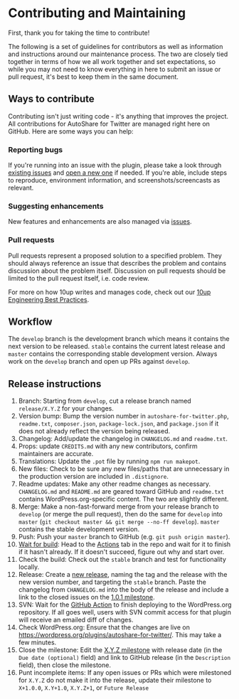 # Contributing and Maintaining

First, thank you for taking the time to contribute!

The following is a set of guidelines for contributors as well as information and instructions around our maintenance process. The two are closely tied together in terms of how we all work together and set expectations, so while you may not need to know everything in here to submit an issue or pull request, it's best to keep them in the same document.

## Ways to contribute

Contributing isn't just writing code - it's anything that improves the project. All contributions for AutoShare for Twitter are managed right here on GitHub. Here are some ways you can help:

### Reporting bugs

If you're running into an issue with the plugin, please take a look through [existing issues](https://github.com/10up/autoshare-for-twitter/issues) and [open a new one](https://github.com/10up/autoshare-for-twitter/issues/new) if needed. If you're able, include steps to reproduce, environment information, and screenshots/screencasts as relevant.

### Suggesting enhancements

New features and enhancements are also managed via [issues](https://github.com/10up/autoshare-for-twitter/issues).

### Pull requests

Pull requests represent a proposed solution to a specified problem. They should always reference an issue that describes the problem and contains discussion about the problem itself. Discussion on pull requests should be limited to the pull request itself, i.e. code review.

For more on how 10up writes and manages code, check out our [10up Engineering Best Practices](https://10up.github.io/Engineering-Best-Practices/).

## Workflow

The `develop` branch is the development branch which means it contains the next version to be released. `stable` contains the current latest release and `master` contains the corresponding stable development version. Always work on the `develop` branch and open up PRs against `develop`.

## Release instructions

1. Branch: Starting from `develop`, cut a release branch named `release/X.Y.Z` for your changes.
2. Version bump: Bump the version number in `autoshare-for-twitter.php`, `readme.txt`, `composer.json`, `package-lock.json`, and `package.json` if it does not already reflect the version being released.
3. Changelog: Add/update the changelog in `CHANGELOG.md` and `readme.txt`.
4. Props: update `CREDITS.md` with any new contributors, confirm maintainers are accurate.
5. Translations: Update the `.pot` file by running `npm run makepot`.
6. New files: Check to be sure any new files/paths that are unnecessary in the production version are included in `.distignore`.
7. Readme updates: Make any other readme changes as necessary. `CHANGELOG.md` and `README.md` are geared toward GitHub and `readme.txt` contains WordPress.org-specific content. The two are slightly different.
8. Merge: Make a non-fast-forward merge from your release branch to `develop` (or merge the pull request), then do the same for `develop` into `master` (`git checkout master && git merge --no-ff develop`). `master` contains the stable development version.
9. Push: Push your `master` branch to GitHub (e.g. `git push origin master`).
10. [Wait for build](https://xkcd.com/303/): Head to the [Actions](https://github.com/10up/autoshare-for-twitter/actions) tab in the repo and wait for it to finish if it hasn't already. If it doesn't succeed, figure out why and start over.
11. Check the build: Check out the `stable` branch and test for functionality locally.
12. Release: Create a [new release](https://github.com/10up/autoshare-for-twitter/releases/new), naming the tag and the release with the new version number, and targeting the `stable` branch. Paste the changelog from `CHANGELOG.md` into the body of the release and include a link to the closed issues on the [1.0.1 milestone](https://github.com/10up/autoshare-for-twitter/milestone/3?closed=1).
13. SVN: Wait for the [GitHub Action](https://github.com/10up/autoshare-for-twitter/actions) to finish deploying to the WordPress.org repository. If all goes well, users with SVN commit access for that plugin will receive an emailed diff of changes.
14. Check WordPress.org: Ensure that the changes are live on https://wordpress.org/plugins/autoshare-for-twitter/. This may take a few minutes.
15. Close the milestone: Edit the [X.Y.Z milestone](https://github.com/10up/autoshare-for-twitter/milestone/#) with release date (in the `Due date (optional)` field) and link to GitHub release (in the `Description` field), then close the milestone.
16. Punt incomplete items: If any open issues or PRs which were milestoned for `X.Y.Z` do not make it into the release, update their milestone to `X+1.0.0`, `X.Y+1.0`, `X.Y.Z+1`, or `Future Release`
